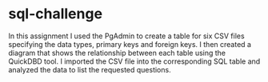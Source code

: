 # sql-challenge

In this assignment I used the PgAdmin to create a table for six CSV files specifying the data types, primary keys and foreign keys. I then created a diagram that shows the relationship between each table using the QuickDBD tool.
I imported the CSV file into the corresponding SQL table and analyzed the data to list the requested questions.

